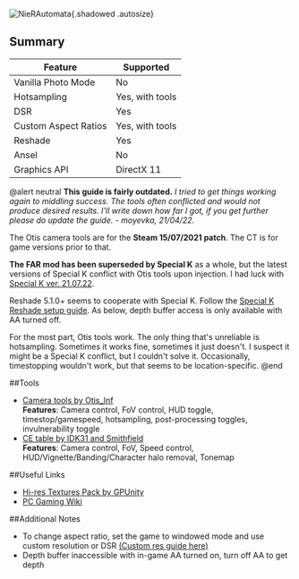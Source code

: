 ![NieRAutomata](Images\nier-automata-header.png "Shot by Midhras"){.shadowed .autosize}

## Summary

Feature | Supported
--|--
Vanilla Photo Mode | No
Hotsampling | Yes, with tools
DSR | Yes
Custom Aspect Ratios | Yes, with tools 
Reshade | Yes
Ansel | No
Graphics API | DirectX 11

@alert neutral
**This guide is fairly outdated.** *I tried to get things working again to middling success. The tools often conflicted and would not produce desired results. I'll write down how far I got, if you get further please do update the guide. - moyevka,  21/04/22.*  

The Otis camera tools are for the **Steam 15/07/2021 patch**. The CT is for game versions prior to that. 

**The FAR mod has been superseded by Special K** as a whole, but the latest versions of Special K conflict with Otis tools upon injection. I had luck with [Special K ver. 21.07.22](https://wiki.special-k.info/SpecialK/Tools#previous-versions-of-special-k).

Reshade 5.1.0+ seems to cooperate with Special K. Follow the [Special K Reshade setup guide](https://wiki.special-k.info/en/SpecialK/ReShade). As below, depth buffer access is only available with AA turned off.

For the most part, Otis tools work. The only thing that's unreliable is hotsampling. Sometimes it works fine, sometimes it just doesn't. I suspect it might be a Special K conflict, but I couldn't solve it. Occasionally, timestopping wouldn't work, but that seems to be location-specific.
@end
 
##Tools

* [Camera tools by Otis_Inf](https://patreon.com/Otis_Inf)  
**Features**: Camera control, FoV control, HUD toggle, timestop/gamespeed, hotsampling, post-processing toggles, invulnerability toggle
* [CE table by IDK31 and Smithfield](..\CheatTables\nier_automata_121.ct)  
**Features**: Camera control, FoV, Speed control, HUD/Vignette/Banding/Character halo removal, Tonemap

##Useful Links

* [Hi-res Textures Pack by GPUnity](https://www.nexusmods.com/nierautomata/mods/5)
* [PC Gaming Wiki](https://pcgamingwiki.com/wiki/Nier:_Automata)

##Additional Notes
* To change aspect ratio, set the game to windowed mode and use custom resolution or DSR [(Custom res guide here)](..\GeneralGuides\custom_dsr_resolutions.htm)
* Depth buffer inaccessible with in-game AA turned on, turn off AA to get depth

